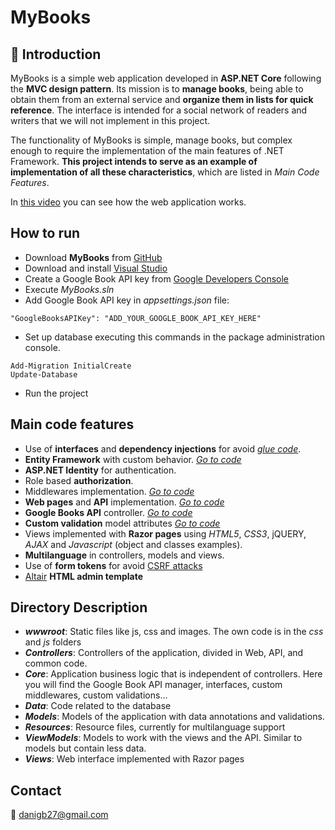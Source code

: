 ﻿# MyBooks

## :email: Introduction
MyBooks is a simple web application developed in **ASP.NET Core** following the **MVC design pattern**. Its mission is to **manage books**, being able to obtain them from an external service and **organize them in lists for quick reference**. The interface is intended for a social network of readers and writers that we will not implement in this project.

The functionality of MyBooks is simple, manage books, but complex enough to require the implementation of the main features of .NET Framework. **This project intends to serve as an example of implementation of all these characteristics**, which are listed in *Main Code Features*.


In [this video](https://youtu.be/IY-sWbTDODk) you can see how the web application works. 

## How to run

* Download **MyBooks** from [GitHub](https://www.youtube.com/redirect?event=video_description&v=IY-sWbTDODk&redir_token=xOQl5udh0Hhgh9XFjctGG69uYAd8MTU4NDU2MTYzNkAxNTg0NDc1MjM2&q=https%3A%2F%2Fgithub.com%2Fdanielgbodon%2Fmybooksdemo.git)
* Download and install [Visual Studio](https://docs.microsoft.com/en-us/visualstudio/install/install-visual-studio)
* Create a Google Book API key from [Google Developers Console](https://developers.google.com/books/docs/v1/using#APIKey)
* Execute  *MyBooks.sln*
* Add Google Book API key in *appsettings.json* file:

```
"GoogleBooksAPIKey": "ADD_YOUR_GOOGLE_BOOK_API_KEY_HERE"
```

* Set up database executing this commands in the package administration console.

```
Add-Migration InitialCreate
Update-Database
```

* Run the project

## Main code features

* Use of **interfaces** and **dependency injections** for avoid [*glue code*](https://ardalis.com/new-is-glue).
* **Entity Framework** with custom behavior. [*Go to code*](https://github.com/danielgbodon/mybooksdemo/blob/master/MyBooks/Data/MyBooksContext.cs)
* **ASP.NET Identity** for authentication.
* Role based **authorization**.
* Middlewares implementation. [*Go to code*](https://github.com/danielgbodon/mybooksdemo/tree/master/MyBooks/Core/Middlewares)
* **Web pages** and **API** implementation. [*Go to code*](https://github.com/danielgbodon/mybooksdemo/tree/master/MyBooks/Controllers)
* **Google Books API** controller. [*Go to code*](https://github.com/danielgbodon/mybooksdemo/blob/master/MyBooks/Core/BookServices/GoogleBookAPI.cs)
* **Custom validation** model attributes [*Go to code*](https://github.com/danielgbodon/mybooksdemo/tree/master/MyBooks/Core/Validations)
* Views implemented with **Razor pages** using *HTML5*, *CSS3*, jQUERY, *AJAX* and *Javascript* (object and classes examples).
* **Multilanguage** in controllers, models and views.
* Use of **form tokens** for avoid [CSRF attacks](https://en.wikipedia.org/wiki/Cross-site_request_forgery)
* [Altair](https://themeforest.net/item/altair-admin-material-design-uikit-template/12190654) **HTML admin template**

## Directory Description

* ***wwwroot***: Static files like js, css and images. The own code is in the *css* and *js* folders
* ***Controllers***: Controllers of the application, divided in Web, API, and common code.
* ***Core***: Application business logic that is independent of controllers. Here you will find the Google Book API manager, interfaces, custom middlewares, custom validations...
* ***Data***: Code related to the database
* ***Models***: Models of the application with data annotations and validations.
* ***Resources***: Resource files, currently for multilanguage support
* ***ViewModels***: Models to work with the views and the API. Similar to models but contain less data.
* ***Views***: Web interface implemented with Razor pages

## Contact

:email: [danigb27@gmail.com](mailto:danigb27@gmail.com)


